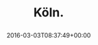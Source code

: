 ---
retweeted: false
source: <a href="https://about.twitter.com/products/tweetdeck" rel="nofollow">TweetDeck</a>
entities:
  hashtags: []
  symbols: []
  user_mentions: []
  urls:
  - url: https://t.co/lSepcA4N9T
    expanded_url: http://bit.ly/1QtwcU1
    display_url: bit.ly/1QtwcU1
    indices:
    - '8'
    - '31'
display_text_range:
- '0'
- '31'
favorite_count: '1'
id_str: '705311202017062912'
truncated: false
retweet_count: '1'
id: '705311202017062912'
possibly_sensitive: false
created_at: Thu Mar 03 08:37:49 +0000 2016
favorited: false
full_text: Köln.
lang: de
quote_url: http://bit.ly/1QtwcU1
tags:
- pesos/twitter
date: '2016-03-03T08:37:49+00:00'
src: https://twitter.com/bascht/status/705311202017062912
original_url: https://twitter.com/bascht/status/705311202017062912
type: twitter_tweet
text: Köln.
title: 'Köln.

  '

---